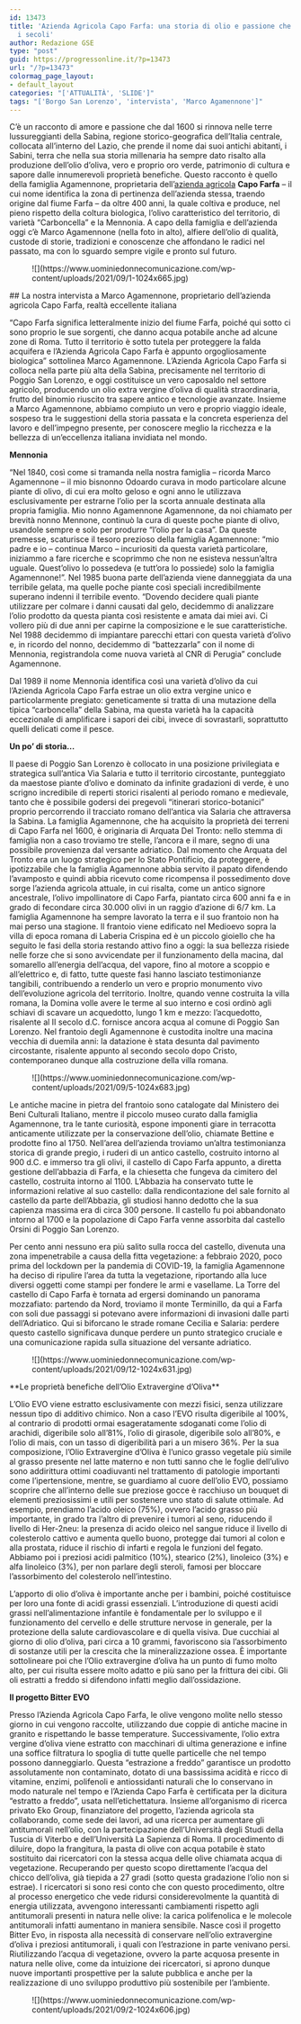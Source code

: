 ```yaml
---
id: 13473
title: 'Azienda Agricola Capo Farfa: una storia di olio e passione che attraversa
  i secoli'
author: Redazione GSE
type: "post"
guid: https://progressonline.it/?p=13473
url: "/?p=13473"
colormag_page_layout:
- default_layout
categories: "['ATTUALITÀ', 'SLIDE']"
tags: "['Borgo San Lorenzo', 'intervista', 'Marco Agamennone']"
---
```


C’è un racconto di amore e passione che dal 1600 si rinnova nelle terre lussureggianti della Sabina, regione storico-geografica dell’Italia centrale, collocata all’interno del Lazio, che prende il nome dai suoi antichi abitanti, i Sabini, terra che nella sua storia millenaria ha sempre dato risalto alla produzione dell’olio d’oliva, vero e proprio oro verde, patrimonio di cultura e sapore dalle innumerevoli proprietà benefiche. Questo racconto è quello della famiglia Agamennone, proprietaria dell’[azienda agricola](https://www.capofarfa.it/) **Capo Farfa** – il cui nome identifica la zona di pertinenza dell’azienda stessa, traendo origine dal fiume Farfa – da oltre 400 anni, la quale coltiva e produce, nel pieno rispetto della coltura biologica, l’olivo caratteristico del territorio, di varietà “Carboncella” e la Mennonia. A capo della famiglia e dell’azienda oggi c’è Marco Agamennone (nella foto in alto), alfiere dell’olio di qualità, custode di storie, tradizioni e conoscenze che affondano le radici nel passato, ma con lo sguardo sempre vigile e pronto sul futuro.

<figure class="wp-block-image">![](https://www.uominiedonnecomunicazione.com/wp-content/uploads/2021/09/1-1024x665.jpg)</figure>## La nostra intervista a Marco Agamennone, proprietario dell’azienda agricola Capo Farfa, realtà eccellente italiana

“Capo Farfa significa letteralmente inizio del fiume Farfa, poiché qui sotto ci sono proprio le sue sorgenti, che danno acqua potabile anche ad alcune zone di Roma. Tutto il territorio è sotto tutela per proteggere la falda acquifera e l’Azienda Agricola Capo Farfa è appunto orgogliosamente biologica” sottolinea Marco Agamennone. L’Azienda Agricola Capo Farfa si colloca nella parte più alta della Sabina, precisamente nel territorio di Poggio San Lorenzo, e oggi costituisce un vero caposaldo nel settore agricolo, producendo un olio extra vergine d’oliva di qualità straordinaria, frutto del binomio riuscito tra sapere antico e tecnologie avanzate. Insieme a Marco Agamennone, abbiamo compiuto un vero e proprio viaggio ideale, sospeso tra le suggestioni della storia passata e la concreta esperienza del lavoro e dell’impegno presente, per conoscere meglio la ricchezza e la bellezza di un’eccellenza italiana invidiata nel mondo.

**Mennonia**

“Nel 1840, così come si tramanda nella nostra famiglia – ricorda Marco Agamennone – il mio bisnonno Odoardo curava in modo particolare alcune piante di olivo, di cui era molto geloso e ogni anno le utilizzava esclusivamente per estrarne l’olio per la scorta annuale destinata alla propria famiglia. Mio nonno Agamennone Agamennone, da noi chiamato per brevità nonno Mennone, continuò la cura di queste poche piante di olivo, usandole sempre e solo per produrre “l’olio per la casa”. Da queste premesse, scaturisce il tesoro prezioso della famiglia Agamennone: “mio padre e io – continua Marco – incuriositi da questa varietà particolare, iniziammo a fare ricerche e scoprimmo che non ne esisteva nessun’altra uguale. Quest’olivo lo possedeva (e tutt’ora lo possiede) solo la famiglia Agamennone!”. Nel 1985 buona parte dell’azienda viene danneggiata da una terribile gelata, ma quelle poche piante così speciali incredibilmente superano indenni il terribile evento. “Dovendo decidere quali piante utilizzare per colmare i danni causati dal gelo, decidemmo di analizzare l’olio prodotto da questa pianta così resistente e amata dai miei avi. Ci vollero più di due anni per capirne la composizione e le sue caratteristiche. Nel 1988 decidemmo di impiantare parecchi ettari con questa varietà d’olivo e, in ricordo del nonno, decidemmo di “battezzarla” con il nome di Mennonia, registrandola come nuova varietà al CNR di Perugia” conclude Agamennone.

Dal 1989 il nome Mennonia identifica così una varietà d’olivo da cui l’Azienda Agricola Capo Farfa estrae un olio extra vergine unico e particolarmente pregiato: geneticamente si tratta di una mutazione della tipica “carboncella” della Sabina, ma questa varietà ha la capacità eccezionale di amplificare i sapori dei cibi, invece di sovrastarli, soprattutto quelli delicati come il pesce.

**Un po’ di storia…**

Il paese di Poggio San Lorenzo è collocato in una posizione privilegiata e strategica sull’antica Via Salaria e tutto il territorio circostante, punteggiato da maestose piante d’olivo e dominato da infinite gradazioni di verde, è uno scrigno incredibile di reperti storici risalenti al periodo romano e medievale, tanto che è possibile godersi dei pregevoli “itinerari storico-botanici” proprio percorrendo il tracciato romano dell’antica via Salaria che attraversa la Sabina. La famiglia Agamennone, che ha acquisito la proprietà dei terreni di Capo Farfa nel 1600, è originaria di Arquata Del Tronto: nello stemma di famiglia non a caso troviamo tre stelle, l’ancora e il mare, segno di una possibile provenienza dal versante adriatico. Dal momento che Arquata del Tronto era un luogo strategico per lo Stato Pontificio, da proteggere, è ipotizzabile che la famiglia Agamennone abbia servito il papato difendendo l’avamposto e quindi abbia ricevuto come ricompensa il possedimento dove sorge l’azienda agricola attuale, in cui risalta, come un antico signore ancestrale, l’olivo impollinatore di Capo Farfa, piantato circa 600 anni fa e in grado di fecondare circa 30.000 olivi in un raggio d’azione di 6/7 km. La famiglia Agamennone ha sempre lavorato la terra e il suo frantoio non ha mai perso una stagione. Il frantoio viene edificato nel Medioevo sopra la villa di epoca romana di Laberia Crispina ed è un piccolo gioiello che ha seguito le fasi della storia restando attivo fino a oggi: la sua bellezza risiede nelle forze che si sono avvicendate per il funzionamento della macina, dal somarello all’energia dell’acqua, del vapore, fino al motore a scoppio e all’elettrico e, di fatto, tutte queste fasi hanno lasciato testimonianze tangibili, contribuendo a renderlo un vero e proprio monumento vivo dell’evoluzione agricola del territorio. Inoltre, quando venne costruita la villa romana, la Domina volle avere le terme al suo interno e cosi ordinò agli schiavi di scavare un acquedotto, lungo 1 km e mezzo: l’acquedotto, risalente al II secolo d.C. fornisce ancora acqua al comune di Poggio San Lorenzo. Nel frantoio degli Agamennone è custodita inoltre una macina vecchia di duemila anni: la datazione è stata desunta dal pavimento circostante, risalente appunto al secondo secolo dopo Cristo, contemporaneo dunque alla costruzione della villa romana.

<figure class="wp-block-image">![](https://www.uominiedonnecomunicazione.com/wp-content/uploads/2021/09/5-1024x683.jpg)</figure>Le antiche macine in pietra del frantoio sono catalogate dal Ministero dei Beni Culturali Italiano, mentre il piccolo museo curato dalla famiglia Agamennone, tra le tante curiosità, espone imponenti giare in terracotta anticamente utilizzate per la conservazione dell’olio, chiamate Bettine e prodotte fino al 1750. Nell’area dell’azienda troviamo un’altra testimonianza storica di grande pregio, i ruderi di un antico castello, costruito intorno al 900 d.C. e immerso tra gli olivi, il castello di Capo Farfa appunto, a diretta gestione dell’abbazia di Farfa, e la chiesetta che fungeva da cimitero del castello, costruita intorno al 1100. L’Abbazia ha conservato tutte le informazioni relative al suo castello: dalla rendicontazione del sale fornito al castello da parte dell’Abbazia, gli studiosi hanno dedotto che la sua capienza massima era di circa 300 persone. Il castello fu poi abbandonato intorno al 1700 e la popolazione di Capo Farfa venne assorbita dal castello Orsini di Poggio San Lorenzo.

Per cento anni nessuno era più salito sulla rocca del castello, divenuta una zona impenetrabile a causa della fitta vegetazione: a febbraio 2020, poco prima del lockdown per la pandemia di COVID-19, la famiglia Agamennone ha deciso di ripulire l’area da tutta la vegetazione, riportando alla luce diversi oggetti come stampi per fondere le armi e vasellame. La Torre del castello di Capo Farfa è tornata ad ergersi dominando un panorama mozzafiato: partendo da Nord, troviamo il monte Terminillo, da qui a Farfa con soli due passaggi si potevano avere informazioni di invasioni dalle parti dell’Adriatico. Qui si biforcano le strade romane Cecilia e Salaria: perdere questo castello significava dunque perdere un punto strategico cruciale e una comunicazione rapida sulla situazione del versante adriatico.

<figure class="wp-block-image">![](https://www.uominiedonnecomunicazione.com/wp-content/uploads/2021/09/12-1024x631.jpg)</figure>**Le proprietà benefiche dell’Olio Extravergine d’Oliva**

L’Olio EVO viene estratto esclusivamente con mezzi fisici, senza utilizzare nessun tipo di additivo chimico. Non a caso l’EVO risulta digeribile al 100%, al contrario di prodotti ormai esageratamente sdoganati come l’olio di arachidi, digeribile solo all’81%, l’olio di girasole, digeribile solo all’80%, e l’olio di mais, con un tasso di digeribilità pari a un misero 36%. Per la sua composizione, l’Olio Extravergine d’Oliva è l’unico grasso vegetale più simile al grasso presente nel latte materno e non tutti sanno che le foglie dell’ulivo sono addirittura ottimi coadiuvanti nel trattamento di patologie importanti come l’ipertensione, mentre, se guardiamo al cuore dell’olio EVO, possiamo scoprire che all’interno delle sue preziose gocce è racchiuso un bouquet di elementi preziosissimi e utili per sostenere uno stato di salute ottimale. Ad esempio, prendiamo l’acido oleico (75%), ovvero l’acido grasso più importante, in grado tra l’altro di prevenire i tumori al seno, riducendo il livello di Her-2neu: la presenza di acido oleico nel sangue riduce il livello di colesterolo cattivo e aumenta quello buono, protegge dai tumori al colon e alla prostata, riduce il rischio di infarti e regola le funzioni del fegato. Abbiamo poi i preziosi acidi palmitico (10%), stearico (2%), linoleico (3%) e alfa linoleico (3%), per non parlare degli steroli, famosi per bloccare l’assorbimento del colesterolo nell’intestino.

L’apporto di olio d’oliva è importante anche per i bambini, poiché costituisce per loro una fonte di acidi grassi essenziali. L’introduzione di questi acidi grassi nell’alimentazione infantile è fondamentale per lo sviluppo e il funzionamento del cervello e delle strutture nervose in generale, per la protezione della salute cardiovascolare e di quella visiva. Due cucchiai al giorno di olio d’oliva, pari circa a 10 grammi, favoriscono sia l’assorbimento di sostanze utili per la crescita che la mineralizzazione ossea. È importante sottolineare poi che l’Olio extravergine d’oliva ha un punto di fumo molto alto, per cui risulta essere molto adatto e più sano per la frittura dei cibi. Gli oli estratti a freddo si difendono infatti meglio dall’ossidazione.

**Il progetto Bitter EVO**

Presso l’Azienda Agricola Capo Farfa, le olive vengono molite nello stesso giorno in cui vengono raccolte, utilizzando due coppie di antiche macine in granito e rispettando le basse temperature. Successivamente, l’olio extra vergine d’oliva viene estratto con macchinari di ultima generazione e infine una soffice filtratura lo spoglia di tutte quelle particelle che nel tempo possono danneggiarlo. Questa “estrazione a freddo” garantisce un prodotto assolutamente non contaminato, dotato di una bassissima acidità e ricco di vitamine, enzimi, polifenoli e antiossidanti naturali che lo conservano in modo naturale nel tempo e l’Azienda Capo Farfa è certificata per la dicitura “estratto a freddo”, usata nell’etichettatura. Insieme all’organismo di ricerca privato Eko Group, finanziatore del progetto, l’azienda agricola sta collaborando, come sede dei lavori, ad una ricerca per aumentare gli antitumorali nell’olio, con la partecipazione dell’Università degli Studi della Tuscia di Viterbo e dell’Università La Sapienza di Roma. Il procedimento di diluire, dopo la frangitura, la pasta di olive con acqua potabile è stato sostituito dai ricercatori con la stessa acqua delle olive chiamata acqua di vegetazione. Recuperando per questo scopo direttamente l’acqua del chicco dell’oliva, già tiepida a 27 gradi (sotto questa gradazione l’olio non si estrae). I ricercatori si sono resi conto che con questo procedimento, oltre al processo energetico che vede ridursi considerevolmente la quantità di energia utilizzata, avvengono interessanti cambiamenti rispetto agli antitumorali presenti in natura nelle olive: la carica polifenolica e le molecole antitumorali infatti aumentano in maniera sensibile. Nasce così il progetto Bitter Evo, in risposta alla necessità di conservare nell’olio extravergine d’oliva i preziosi antitumorali, i quali con l’estrazione in parte venivano persi. Riutilizzando l’acqua di vegetazione, ovvero la parte acquosa presente in natura nelle olive, come da intuizione dei ricercatori, si aprono dunque nuove importanti prospettive per la salute pubblica e anche per la realizzazione di uno sviluppo produttivo più sostenibile per l’ambiente.

<figure class="wp-block-image">![](https://www.uominiedonnecomunicazione.com/wp-content/uploads/2021/09/2-1024x606.jpg)</figure>